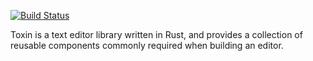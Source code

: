 [![Build Status](https://travis-ci.org/jmacdonald/toxin.svg?branch=master)](https://travis-ci.org/jmacdonald/toxin)

Toxin is a text editor library written in Rust, and provides a collection of reusable components commonly required when building an editor.

